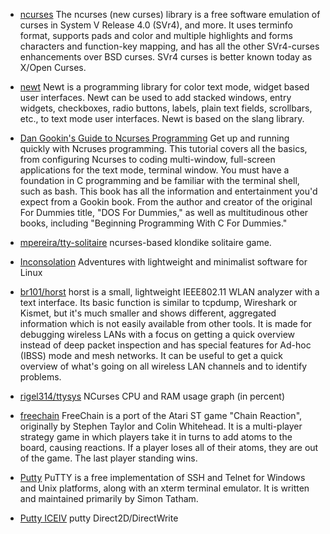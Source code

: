 * [ncurses](https://www.gnu.org/software/ncurses/)  The ncurses (new curses) library is a free software emulation of curses in System V Release 4.0 (SVr4), and more. It uses terminfo format, supports pads and color and multiple highlights and forms characters and function-key mapping, and has all the other SVr4-curses enhancements over BSD curses. SVr4 curses is better known today as X/Open Curses.

* [newt](https://pagure.io/newt) Newt is a programming library for color text mode, widget based user interfaces.  Newt can be used to add stacked windows, entry widgets, checkboxes, radio buttons, labels, plain text fields, scrollbars, etc., to text mode user interfaces.  Newt is based on the slang library.

* [Dan Gookin's Guide to Ncurses Programming](http://c-for-dummies.com/ncurses/)   Get up and running quickly with Ncruses programming. This tutorial covers all the basics, from configuring Ncurses to coding multi-window, full-screen applications for the text mode, terminal window. You must have a foundation in C programming and be familiar with the terminal shell, such as bash. This book has all the information and entertainment you'd expect from a Gookin book. From the author and creator of the original For Dummies title, "DOS For Dummies," as well as multitudinous other books, including "Beginning Programming With C For Dummies."

* [mpereira/tty-solitaire](https://github.com/mpereira/tty-solitaire)  ncurses-based klondike solitaire game.

* [Inconsolation](https://inconsolation.wordpress.com/)  Adventures with lightweight and minimalist software for Linux

* [br101/horst](https://github.com/br101/horst)  horst is a small, lightweight IEEE802.11 WLAN analyzer with a text interface. Its basic function is similar to tcpdump, Wireshark or Kismet, but it's much smaller and shows different, aggregated information which is not easily available from other tools. It is made for debugging wireless LANs with a focus on getting a quick overview instead of deep packet inspection and has special features for Ad-hoc (IBSS) mode and mesh networks. It can be useful to get a quick overview of what's going on all wireless LAN channels and to identify problems.

* [rigel314/ttysys](https://github.com/rigel314/ttysys)  NCurses CPU and RAM usage graph (in percent)

* [freechain](https://www.lionsphil.co.uk/projects/freechain/)  FreeChain is a port of the Atari ST game "Chain Reaction", originally by Stephen Taylor and Colin Whitehead. It is a multi-player strategy game in which players take it in turns to add atoms to the board, causing reactions. If a player loses all of their atoms, they are out of the game. The last player standing wins.

* [Putty](https://www.chiark.greenend.org.uk/~sgtatham/putty/)  PuTTY is a free implementation of SSH and Telnet for Windows and Unix platforms, along with an xterm terminal emulator. It is written and maintained primarily by Simon Tatham.
* [Putty ICEIV](http://ice.hotmint.com/putty/d2ddw.html) putty Direct2D/DirectWrite
